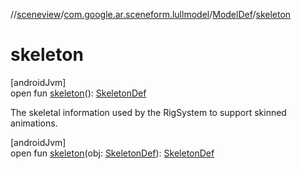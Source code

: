//[sceneview](../../../index.md)/[com.google.ar.sceneform.lullmodel](../index.md)/[ModelDef](index.md)/[skeleton](skeleton.md)

# skeleton

[androidJvm]\
open fun [skeleton](skeleton.md)(): [SkeletonDef](../-skeleton-def/index.md)

The skeletal information used by the RigSystem to support skinned animations.

[androidJvm]\
open fun [skeleton](skeleton.md)(obj: [SkeletonDef](../-skeleton-def/index.md)): [SkeletonDef](../-skeleton-def/index.md)
